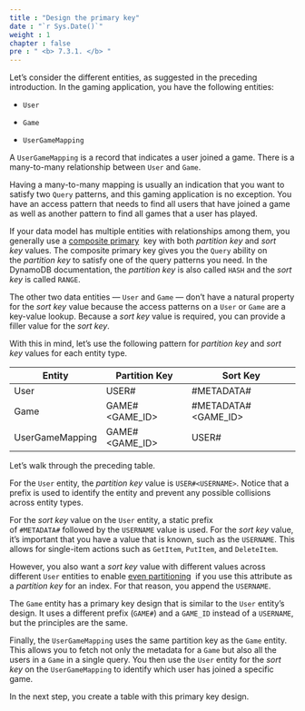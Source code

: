 ```yaml
---
title : "Design the primary key"
date : "`r Sys.Date()`"
weight : 1
chapter : false
pre : " <b> 7.3.1. </b> "
---
```


Let’s consider the different entities, as suggested in the preceding introduction. In the gaming application, you have the following entities:

- `User`
    
- `Game`
    
- `UserGameMapping`
    

A `UserGameMapping` is a record that indicates a user joined a game. There is a many-to-many relationship between `User` and `Game`.

Having a many-to-many mapping is usually an indication that you want to satisfy two `Query` patterns, and this gaming application is no exception. You have an access pattern that needs to find all users that have joined a game as well as another pattern to find all games that a user has played.

If your data model has multiple entities with relationships among them, you generally use a [composite primary](https://docs.aws.amazon.com/amazondynamodb/latest/developerguide/HowItWorks.CoreComponents.html#HowItWorks.CoreComponents.PrimaryKey)  key with both _partition key_ and _sort key_ values. The composite primary key gives you the `Query` ability on the _partition key_ to satisfy one of the query patterns you need. In the DynamoDB documentation, the _partition key_ is also called `HASH` and the _sort key_ is called `RANGE`.

The other two data entities — `User` and `Game` — don’t have a natural property for the _sort key_ value because the access patterns on a `User` or `Game` are a key-value lookup. Because a _sort key_ value is required, you can provide a filler value for the _sort key_.

With this in mind, let’s use the following pattern for _partition key_ and _sort key_ values for each entity type.

|Entity|Partition Key|Sort Key|
|---|---|---|
|User|USER#<USERNAME>|#METADATA#<USERNAME>|
|Game|GAME#<GAME_ID>|#METADATA#<GAME_ID>|
|UserGameMapping|GAME#<GAME_ID>|USER#<USERNAME>|

Let’s walk through the preceding table.

For the `User` entity, the _partition key_ value is `USER#<USERNAME>`. Notice that a prefix is used to identify the entity and prevent any possible collisions across entity types.

For the _sort key_ value on the `User` entity, a static prefix of `#METADATA#` followed by the `USERNAME` value is used. For the _sort key_ value, it’s important that you have a value that is known, such as the `USERNAME`. This allows for single-item actions such as `GetItem`, `PutItem`, and `DeleteItem`.

However, you also want a _sort key_ value with different values across different `User` entities to enable [even partitioning](https://docs.aws.amazon.com/amazondynamodb/latest/developerguide/HowItWorks.Partitions.html)  if you use this attribute as a _partition key_ for an index. For that reason, you append the `USERNAME`.

The `Game` entity has a primary key design that is similar to the `User` entity’s design. It uses a different prefix (`GAME#`) and a `GAME_ID` instead of a `USERNAME`, but the principles are the same.

Finally, the `UserGameMapping` uses the same partition key as the `Game` entity. This allows you to fetch not only the metadata for a `Game` but also all the users in a `Game` in a single query. You then use the `User` entity for the _sort key_ on the `UserGameMapping` to identify which user has joined a specific game.

In the next step, you create a table with this primary key design.